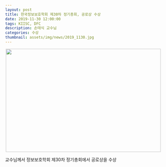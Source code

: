 ```yaml
---
layout: post
title: 한국정보보호학회 제30차 정기총회, 공로상 수상
date: 2019-11-30 12:00:00
tags: KIISC, DFC
description: 손태식 교수님
categories: 수상
thumbnail: assets/img/news/2019_1130.jpg
---
```


<img class="img-responsive img-centered" src="img/news/2019_1130.jpg" alt="" width="500" height="333" style="margin-left: auto; margin-right: auto; display: block;">
<p>교수님께서 정보보호학회 제30차 정기총회에서 공로상을 수상</p>